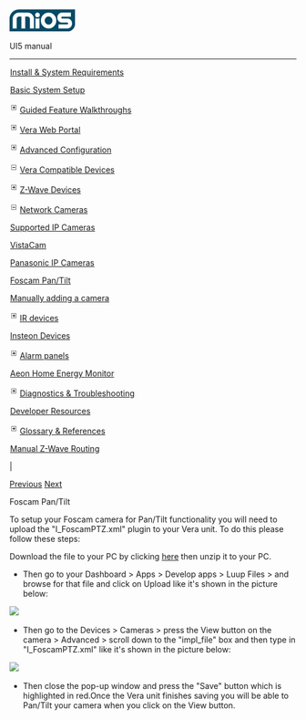 ![](skins/mios/images/logo.png)

UI5 manual

  
---  
  
![](images/spacer.gif)[Install & System
Requirements](index.html#!docs5/installation_and_system_requirements_en_3pro_all.md)

![](images/spacer.gif)[Basic System Setup ](index.html#!docs5/getting_started_en_3pro_all.md)

![](skins/mios/images/plus.gif)[Guided Feature Walkthroughs
](features_en_3pro_all.html)

![](skins/mios/images/plus.gif)[Vera Web Portal](index.html#!docs5/web_portal_en_3pro_all.md)

![](skins/mios/images/plus.gif)[Advanced
Configuration](index.html#!docs5/advanced_configuration_en_3pro_all.md)

![](skins/mios/images/minus.gif)[Vera Compatible
Devices](index.html#!docs5/supported_hardware_en_3pro_all.md)

![](skins/mios/images/plus.gif)[Z-Wave Devices](index.html#!docs5/zwave_devices_en_3pro_all.md)

![](skins/mios/images/minus.gif)[Network Cameras](index.html#!docs5/ip_camera_en_3pro_all.md)

![](images/spacer.gif)[Supported IP Cameras](index.html#!docs5/supported_cameras_en_3pro_all.md)

![](images/spacer.gif)[VistaCam](index.html#!docs5/vistacam_en_3pro_all.md)

![](images/spacer.gif)[Panasonic IP Cameras](index.html#!docs5/panasonic_ip_cameras_en_3pro_all.md)

![](images/spacer.gif)[Foscam Pan/Tilt](index.html#!docs5/foscam_en_3pro_all.md)

![](images/spacer.gif)[Manually adding a camera](ip_camera_en_3pro_all.htmls)

![](skins/mios/images/plus.gif)[IR devices](index.html#!docs5/infrared_en_3pro_all.md)

![](images/spacer.gif)[Insteon Devices](index.html#!docs5/Insteon_en_3pro_all.md)

![](skins/mios/images/plus.gif)[Alarm panels](index.html#!docs5/alarm_en_3pro_all.md)

![](images/spacer.gif)[Aeon Home Energy Monitor](index.html#!docs5/aeon_en_3pro_all.md)

![](skins/mios/images/plus.gif)[Diagnostics &
Troubleshooting](index.html#!docs5/troubleshooting_en_3pro_all.md)

![](images/spacer.gif)[Developer Resources](index.html#!docs5/developers_en_3pro_all.md)

![](skins/mios/images/plus.gif)[Glossary &
References](index.html#!docs5/reference_en_3pro_all.md)

![](images/spacer.gif)[Manual Z-Wave Routing](index.html#!docs5/ManualRoute_en_3pro_all.md)

|

[Previous](index.html#!docs5/panasonic_ip_cameras_en_3pro_all.md)
[Next](ip_camera_en_3pro_all.htmls)

Foscam Pan/Tilt

To setup your Foscam camera for Pan/Tilt functionality you will need to upload
the "I_FoscamPTZ.xml" plugin to your Vera unit. To do this please follow these
steps:

Download the file to your PC by clicking [here](/images/File/I_FoscamPTZ.zip)
then unzip it to your PC.

  * Then go to your Dashboard > Apps > Develop apps > Luup Files > and browse for that file and click on Upload like it's shown in the picture below:

![](/images/mios/ptz_ui5.png)

  * Then go to the Devices > Cameras > press the View button on the camera > Advanced > scroll down to the "impl_file" box and then type in "I_FoscamPTZ.xml" like it's shown in the picture below:

  
  
![](/images/mios/ptz_ui5_impl.png)  
  

  * Then close the pop-up window and press the "Save" button which is highlighted in red.Once the Vera unit finishes saving you will be able to Pan/Tilt your camera when you click on the View button.



  

